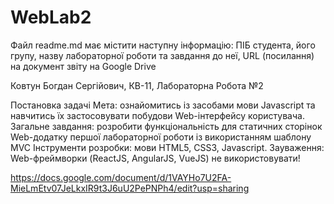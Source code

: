 # WebLab2

Файл readme.md має містити наступну інформацію:
ПІБ студента, його групу, назву лабораторної роботи та завдання до неї, URL (посилання) на документ звіту на Google Drive

Ковтун Богдан Сергійович, КВ-11, Лабораторна Робота №2

Постановка задачі
Мета: ознайомитись із засобами мови Javascript та навчитись їх застосовувати побудови Web-інтерфейсу користувача.
Загальне завдання: розробити функціональність для статичних сторінок Web-додатку першої лабораторної роботи із використанням шаблону MVC
Інструменти розробки: мови HTML5, CSS3, Javascript.
Зауваження: Web-фреймворки (ReactJS, AngularJS, VueJS) не використовувати!

https://docs.google.com/document/d/1VAYHo7U2FA-MieLmEtv07JeLkxIR9t3J6uU2PePNPh4/edit?usp=sharing
